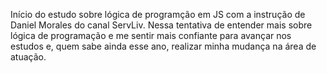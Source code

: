Início do estudo sobre lógica de programção em JS com a instrução de Daniel Morales do canal ServLiv.
Nessa tentativa de entender mais sobre lógica de programação e me sentir mais confiante para avançar nos estudos e, quem sabe ainda esse ano, realizar minha mudança na área de atuação.
